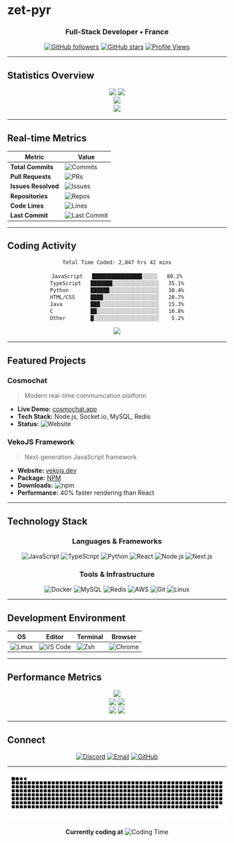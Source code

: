 # zet-pyr

<div align="center">
  <h3>Full-Stack Developer • France</h3>
  
  [![GitHub followers](https://img.shields.io/github/followers/zet-pyr?style=for-the-badge&color=0366d6)](https://github.com/zet-pyr)
  [![GitHub stars](https://img.shields.io/github/stars/zet-pyr?style=for-the-badge&color=0366d6)](https://github.com/zet-pyr)
  [![Profile Views](https://komarev.com/ghpvc/?username=zet-pyr&style=for-the-badge&color=0366d6)](https://github.com/zet-pyr)
</div>

---

## Statistics Overview

<div align="center">
  <img height="180em" src="https://github-readme-stats-sigma-five.vercel.app/api?username=zet-pyr&show_icons=true&theme=github_dark&include_all_commits=true&count_private=true&hide_border=true&bg_color=0d1117"/>
  <img height="180em" src="https://github-readme-stats-sigma-five.vercel.app/api/top-langs/?username=zet-pyr&layout=compact&theme=github_dark&hide_border=true&bg_color=0d1117"/>
</div>

<div align="center">
  <img src="https://github-readme-streak-stats.herokuapp.com/?user=zet-pyr&theme=github-dark-blue&hide_border=true&background=0d1117"/>
</div>

<div align="center">
  <img src="https://github-readme-activity-graph.vercel.app/graph?username=zet-pyr&theme=github-compact&hide_border=true&bg_color=0d1117&color=58a6ff&line=58a6ff&point=f0f6fc"/>
</div>

---

## Real-time Metrics

<div align="center">
  
| Metric | Value |
|--------|-------|
| **Total Commits** | ![Commits](https://img.shields.io/badge/dynamic/json?url=https://api.github.com/search/commits?q=author:zet-pyr&query=$.total_count&label=commits&style=flat-square&color=58a6ff) |
| **Pull Requests** | ![PRs](https://img.shields.io/badge/dynamic/json?url=https://api.github.com/search/issues?q=author:zet-pyr+type:pr&query=$.total_count&label=pull%20requests&style=flat-square&color=58a6ff) |
| **Issues Resolved** | ![Issues](https://img.shields.io/badge/dynamic/json?url=https://api.github.com/search/issues?q=author:zet-pyr+type:issue+is:closed&query=$.total_count&label=issues&style=flat-square&color=58a6ff) |
| **Repositories** | ![Repos](https://img.shields.io/badge/dynamic/json?url=https://api.github.com/users/zet-pyr&query=$.public_repos&label=repositories&style=flat-square&color=58a6ff) |
| **Code Lines** | ![Lines](https://img.shields.io/tokei/lines/github/zet-pyr/zet-pyr?style=flat-square&color=58a6ff) |
| **Last Commit** | ![Last Commit](https://img.shields.io/github/last-commit/zet-pyr/zet-pyr?style=flat-square&color=58a6ff) |

</div>

---

## Coding Activity

<div align="center">
  
```text
Total Time Coded: 2,847 hrs 42 mins

JavaScript   ████████████████░░░░░   80.2%
TypeScript   ███████░░░░░░░░░░░░░░░   35.1%
Python       ██████░░░░░░░░░░░░░░░░   30.4%
HTML/CSS     ████░░░░░░░░░░░░░░░░░░   20.7%
Java         ███░░░░░░░░░░░░░░░░░░░   15.3%
C            ██░░░░░░░░░░░░░░░░░░░░   10.8%
Other        █░░░░░░░░░░░░░░░░░░░░░    5.2%
```

</div>

<div align="center">
  <img src="https://github.com/zet-pyr/zet-pyr/blob/output/github-contribution-grid-snake-dark.svg"/>
</div>

---

## Featured Projects

### **Cosmochat**
> Modern real-time communication platform
- **Live Demo:** [cosmochat.app](https://cosmochat.app/)
- **Tech Stack:** Node.js, Socket.io, MySQL, Redis
- **Status:** ![Website](https://img.shields.io/website?url=https://cosmochat.app&style=flat-square)

### **VekoJS Framework**
> Next-generation JavaScript framework
- **Website:** [vekojs.dev](https://vekojs.dev/)
- **Package:** [NPM](https://npmjs.com/package/veko)
- **Downloads:** ![npm](https://img.shields.io/npm/dt/veko?style=flat-square&color=cb3837)
- **Performance:** 40% faster rendering than React

---

## Technology Stack

<div align="center">

### Languages & Frameworks
![JavaScript](https://img.shields.io/badge/JavaScript-F7DF1E?style=flat-square&logo=javascript&logoColor=black)
![TypeScript](https://img.shields.io/badge/TypeScript-3178C6?style=flat-square&logo=typescript&logoColor=white)
![Python](https://img.shields.io/badge/Python-3776AB?style=flat-square&logo=python&logoColor=white)
![React](https://img.shields.io/badge/React-61DAFB?style=flat-square&logo=react&logoColor=black)
![Node.js](https://img.shields.io/badge/Node.js-339933?style=flat-square&logo=node.js&logoColor=white)
![Next.js](https://img.shields.io/badge/Next.js-000000?style=flat-square&logo=next.js&logoColor=white)

### Tools & Infrastructure
![Docker](https://img.shields.io/badge/Docker-2496ED?style=flat-square&logo=docker&logoColor=white)
![MySQL](https://img.shields.io/badge/MySQL-4479A1?style=flat-square&logo=mysql&logoColor=white)
![Redis](https://img.shields.io/badge/Redis-DC382D?style=flat-square&logo=redis&logoColor=white)
![AWS](https://img.shields.io/badge/AWS-232F3E?style=flat-square&logo=amazonaws&logoColor=white)
![Git](https://img.shields.io/badge/Git-F05032?style=flat-square&logo=git&logoColor=white)
![Linux](https://img.shields.io/badge/Linux-FCC624?style=flat-square&logo=linux&logoColor=black)

</div>

---

## Development Environment

<div align="center">
  
| **OS** | **Editor** | **Terminal** | **Browser** |
|--------|------------|--------------|-------------|
| ![Linux](https://img.shields.io/badge/Linux-FCC624?style=flat-square&logo=linux&logoColor=black) | ![VS Code](https://img.shields.io/badge/VS%20Code-007ACC?style=flat-square&logo=visualstudiocode&logoColor=white) | ![Zsh](https://img.shields.io/badge/Zsh-F15A24?style=flat-square&logo=zsh&logoColor=white) | ![Chrome](https://img.shields.io/badge/Chrome-4285F4?style=flat-square&logo=googlechrome&logoColor=white) |

</div>

---

## Performance Metrics

<div align="center">
  <img src="https://github-profile-summary-cards.vercel.app/api/cards/profile-details?username=zet-pyr&theme=github_dark"/>
</div>

<div align="center">
  <img src="https://github-profile-summary-cards.vercel.app/api/cards/repos-per-language?username=zet-pyr&theme=github_dark"/>
  <img src="https://github-profile-summary-cards.vercel.app/api/cards/most-commit-language?username=zet-pyr&theme=github_dark"/>
</div>

<div align="center">
  <img src="https://github-profile-summary-cards.vercel.app/api/cards/stats?username=zet-pyr&theme=github_dark"/>
  <img src="https://github-profile-summary-cards.vercel.app/api/cards/productive-time?username=zet-pyr&theme=github_dark&utcOffset=1"/>
</div>

---

## Connect

<div align="center">
  
[![Discord](https://img.shields.io/badge/Discord-7289DA?style=for-the-badge&logo=discord&logoColor=white)](https://discord.gg/zetchatori)
[![Email](https://img.shields.io/badge/Email-0078D4?style=for-the-badge&logo=microsoftoutlook&logoColor=white)](mailto:zetchatori_view@outlook.fr)
[![GitHub](https://img.shields.io/badge/GitHub-181717?style=for-the-badge&logo=github&logoColor=white)](https://github.com/zet-pyr)

</div>

---

<div align="center">
  <img src="https://raw.githubusercontent.com/Platane/snk/output/github-contribution-grid-snake-dark.svg"/>
  
  **Currently coding at** ![Coding Time](https://img.shields.io/badge/dynamic/json?url=https://api.github.com/users/zet-pyr&query=$.updated_at&label=last%20seen&style=flat-square&color=58a6ff)
</div>
